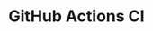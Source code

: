 # GitHub Actions CI










































































































































































































































































































































































































































































































































































































































































































































































































































































































































































































































































































































































































































































































































































































































































































































































































































































































































































































































































































































































































































































































































































































































































































































































































































































































































































